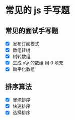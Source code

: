 # 常见的 js 手写题

## 常见的面试手写题

- [x] 发布订阅模式
- [x] 数组转树
- [x] 树转数组
- [x] 生成 x\y 的数组 用 0 填充
- [x] 扁平化数组

## 排序算法

- [x] 冒泡排序
- [x] 快速排序
- [x] 选择排序

